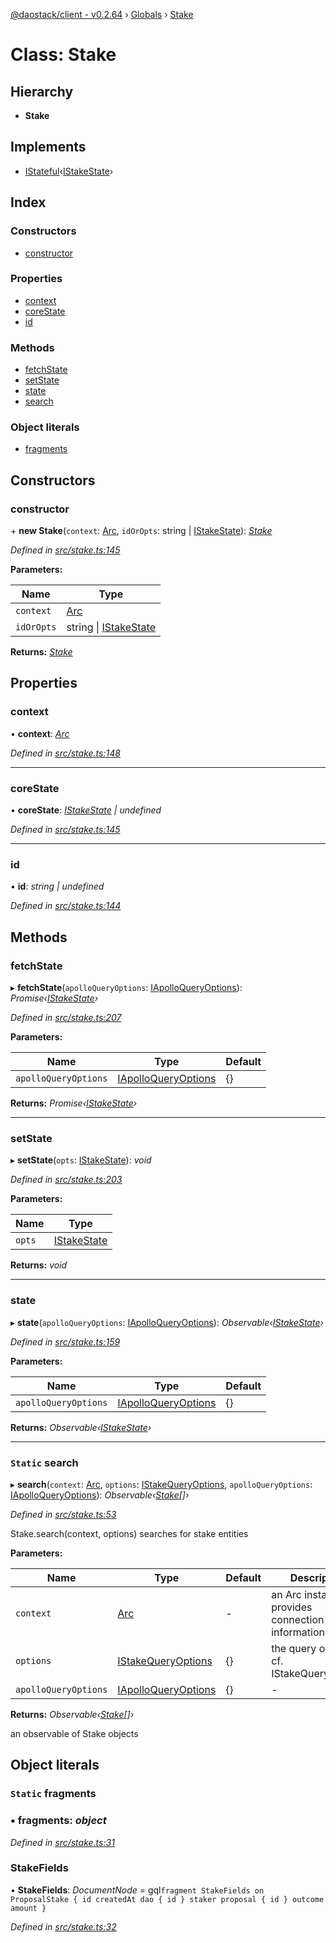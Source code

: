 [@daostack/client - v0.2.64](../README.md) › [Globals](../globals.md) › [Stake](stake.md)

# Class: Stake

## Hierarchy

* **Stake**

## Implements

* [IStateful](../interfaces/istateful.md)‹[IStakeState](../interfaces/istakestate.md)›

## Index

### Constructors

* [constructor](stake.md#constructor)

### Properties

* [context](stake.md#context)
* [coreState](stake.md#corestate)
* [id](stake.md#id)

### Methods

* [fetchState](stake.md#fetchstate)
* [setState](stake.md#setstate)
* [state](stake.md#state)
* [search](stake.md#static-search)

### Object literals

* [fragments](stake.md#static-fragments)

## Constructors

###  constructor

\+ **new Stake**(`context`: [Arc](arc.md), `idOrOpts`: string | [IStakeState](../interfaces/istakestate.md)): *[Stake](stake.md)*

*Defined in [src/stake.ts:145](https://github.com/daostack/client/blob/ca3cbac/src/stake.ts#L145)*

**Parameters:**

Name | Type |
------ | ------ |
`context` | [Arc](arc.md) |
`idOrOpts` | string &#124; [IStakeState](../interfaces/istakestate.md) |

**Returns:** *[Stake](stake.md)*

## Properties

###  context

• **context**: *[Arc](arc.md)*

*Defined in [src/stake.ts:148](https://github.com/daostack/client/blob/ca3cbac/src/stake.ts#L148)*

___

###  coreState

• **coreState**: *[IStakeState](../interfaces/istakestate.md) | undefined*

*Defined in [src/stake.ts:145](https://github.com/daostack/client/blob/ca3cbac/src/stake.ts#L145)*

___

###  id

• **id**: *string | undefined*

*Defined in [src/stake.ts:144](https://github.com/daostack/client/blob/ca3cbac/src/stake.ts#L144)*

## Methods

###  fetchState

▸ **fetchState**(`apolloQueryOptions`: [IApolloQueryOptions](../interfaces/iapolloqueryoptions.md)): *Promise‹[IStakeState](../interfaces/istakestate.md)›*

*Defined in [src/stake.ts:207](https://github.com/daostack/client/blob/ca3cbac/src/stake.ts#L207)*

**Parameters:**

Name | Type | Default |
------ | ------ | ------ |
`apolloQueryOptions` | [IApolloQueryOptions](../interfaces/iapolloqueryoptions.md) |  {} |

**Returns:** *Promise‹[IStakeState](../interfaces/istakestate.md)›*

___

###  setState

▸ **setState**(`opts`: [IStakeState](../interfaces/istakestate.md)): *void*

*Defined in [src/stake.ts:203](https://github.com/daostack/client/blob/ca3cbac/src/stake.ts#L203)*

**Parameters:**

Name | Type |
------ | ------ |
`opts` | [IStakeState](../interfaces/istakestate.md) |

**Returns:** *void*

___

###  state

▸ **state**(`apolloQueryOptions`: [IApolloQueryOptions](../interfaces/iapolloqueryoptions.md)): *Observable‹[IStakeState](../interfaces/istakestate.md)›*

*Defined in [src/stake.ts:159](https://github.com/daostack/client/blob/ca3cbac/src/stake.ts#L159)*

**Parameters:**

Name | Type | Default |
------ | ------ | ------ |
`apolloQueryOptions` | [IApolloQueryOptions](../interfaces/iapolloqueryoptions.md) |  {} |

**Returns:** *Observable‹[IStakeState](../interfaces/istakestate.md)›*

___

### `Static` search

▸ **search**(`context`: [Arc](arc.md), `options`: [IStakeQueryOptions](../interfaces/istakequeryoptions.md), `apolloQueryOptions`: [IApolloQueryOptions](../interfaces/iapolloqueryoptions.md)): *Observable‹[Stake](stake.md)[]›*

*Defined in [src/stake.ts:53](https://github.com/daostack/client/blob/ca3cbac/src/stake.ts#L53)*

Stake.search(context, options) searches for stake entities

**Parameters:**

Name | Type | Default | Description |
------ | ------ | ------ | ------ |
`context` | [Arc](arc.md) | - | an Arc instance that provides connection information |
`options` | [IStakeQueryOptions](../interfaces/istakequeryoptions.md) |  {} | the query options, cf. IStakeQueryOptions |
`apolloQueryOptions` | [IApolloQueryOptions](../interfaces/iapolloqueryoptions.md) |  {} | - |

**Returns:** *Observable‹[Stake](stake.md)[]›*

an observable of Stake objects

## Object literals

### `Static` fragments

### ▪ **fragments**: *object*

*Defined in [src/stake.ts:31](https://github.com/daostack/client/blob/ca3cbac/src/stake.ts#L31)*

###  StakeFields

• **StakeFields**: *DocumentNode* =  gql`fragment StakeFields on ProposalStake {
      id
      createdAt
      dao {
        id
      }
      staker
      proposal {
        id
      }
      outcome
      amount
    }`

*Defined in [src/stake.ts:32](https://github.com/daostack/client/blob/ca3cbac/src/stake.ts#L32)*
